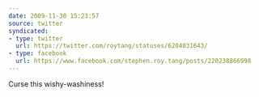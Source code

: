 ```yaml
---
date: 2009-11-30 15:23:57
source: twitter
syndicated:
- type: twitter
  url: https://twitter.com/roytang/statuses/6204031643/
- type: facebook
  url: https://www.facebook.com/stephen.roy.tang/posts/220238866998
---
```


Curse this wishy-washiness!